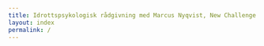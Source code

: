 ```yaml
---
title: Idrottspsykologisk rådgivning med Marcus Nyqvist, New Challenge
layout: index
permalink: /
---
```

